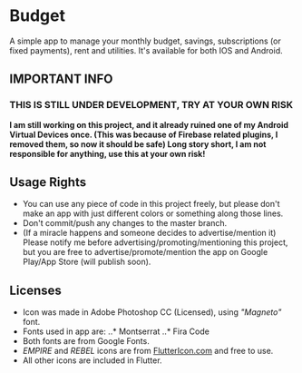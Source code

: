 # Budget

A simple app to manage your monthly budget, savings, subscriptions (or fixed payments), rent and utilities. It's available for both IOS and Android.

## IMPORTANT INFO

### THIS IS STILL UNDER DEVELOPMENT, TRY AT YOUR OWN RISK

**I am still working on this project, and it already ruined one of my Android Virtual Devices once. (This was because of Firebase related plugins, I removed them, so now it should be safe) Long story short, I am not responsible for anything, use this at your own risk!**

## Usage Rights

* You can use any piece of code in this project freely, but please don't make an app with just different colors or something along those lines.
* Don't commit/push any changes to the master branch.
* (If a miracle happens and someone decides to advertise/mention it) Please notify me before advertising/promoting/mentioning this project, but you are free to advertise/promote/mention the app on Google Play/App Store (will publish soon).

## Licenses

* Icon was made in Adobe Photoshop CC (Licensed), using *"Magneto"* font.
* Fonts used in app are:
..* Montserrat
..* Fira Code
* Both fonts are from Google Fonts.
* *EMPIRE* and *REBEL* icons are from [FlutterIcon.com](http://fluttericon.com/) and free to use.
* All other icons are included in Flutter.
